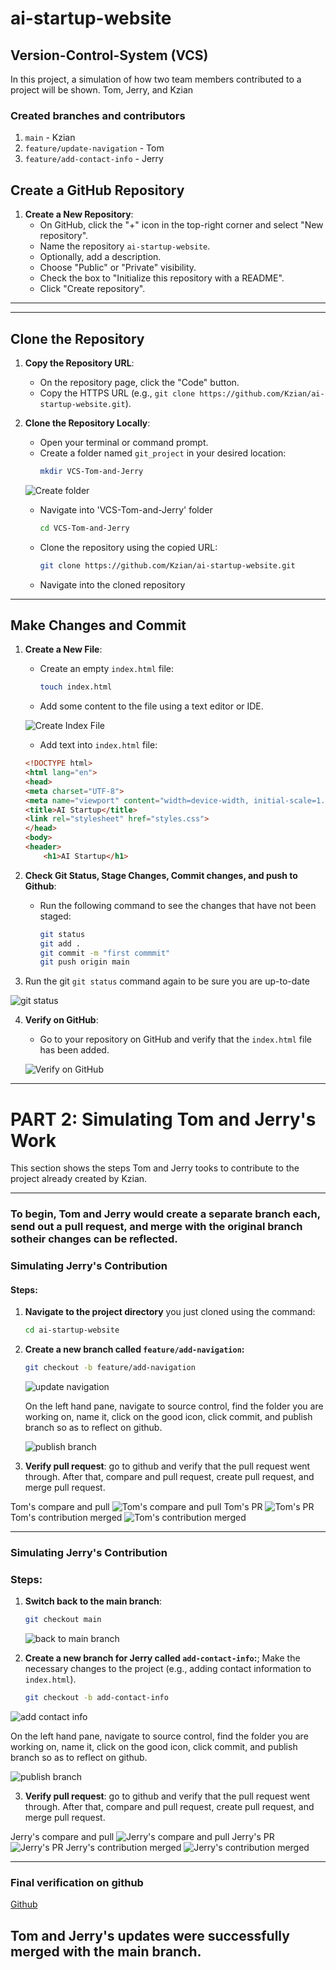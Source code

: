 # ai-startup-website
## Version-Control-System (VCS)

In this project, a simulation of how two team members contributed to a project will be shown. Tom, Jerry, and Kzian

### Created branches and contributors

1. `main` - Kzian
2. `feature/update-navigation` - Tom
3. `feature/add-contact-info` - Jerry


## Create a GitHub Repository

1. **Create a New Repository**:
   - On GitHub, click the "+" icon in the top-right corner and select "New repository".
   - Name the repository `ai-startup-website`.
   - Optionally, add a description.
   - Choose "Public" or "Private" visibility.
   - Check the box to "Initialize this repository with a README".
   - Click "Create repository".


---
---

## Clone the Repository

1. **Copy the Repository URL**:
   - On the repository page, click the "Code" button.
   - Copy the HTTPS URL (e.g., `git clone https://github.com/Kzian/ai-startup-website.git`).
    


2. **Clone the Repository Locally**:
   - Open your terminal or command prompt.
   - Create a folder named `git_project` in your desired location:
     ```bash
     mkdir VCS-Tom-and-Jerry
     ```

    ![Create folder](img/mkdir.png) 

   - Navigate into 'VCS-Tom-and-Jerry' folder 
     ```bash
     cd VCS-Tom-and-Jerry
     ```

 
   - Clone the repository using the copied URL:
     ```bash
     git clone https://github.com/Kzian/ai-startup-website.git
     ```

   - Navigate into the cloned repository



---

## Make Changes and Commit

1. **Create a New File**:
   - Create an empty `index.html` file:
     ```bash
     touch index.html
     ```
   - Add some content to the file using a text editor or IDE.

   ![Create Index File](imgs/4.Create%20index.html.png)

   - Add text into `index.html` file:
    ```html
    <!DOCTYPE html>
    <html lang="en">
    <head>
    <meta charset="UTF-8">
    <meta name="viewport" content="width=device-width, initial-scale=1.0">
    <title>AI Startup</title>
    <link rel="stylesheet" href="styles.css">
    </head>
    <body>
    <header>
        <h1>AI Startup</h1>
    ```


2. **Check Git Status, Stage Changes, Commit changes, and push to Github**:
   - Run the following command to see the changes that have not been staged:
     ```bash
     git status
     git add .
     git commit -m "first commmit"
     git push origin main
     ```
3. Run the git `git status` command again to be sure you are up-to-date

![git status](img/creating%20index%20file.png)

4. **Verify on GitHub**:
   - Go to your repository on GitHub and verify that the `index.html` file has been added.

   ![Verify on GitHub](img/verify%20on%20github.png)

---

# PART 2: Simulating Tom and Jerry's Work

This section shows the steps Tom and Jerry tooks to contribute to the project already created by Kzian.

---

### To begin, Tom and Jerry would create a separate branch each, send out a pull request, and merge with the original branch sotheir changes can be reflected.

### Simulating Jerry's Contribution

#### Steps:
1. **Navigate to the project directory** you just cloned using the command:
   ```bash
   cd ai-startup-website
   ```

2. **Create a new branch called `feature/add-navigation`:**
   ```bash
   git checkout -b feature/add-navigation
   ```
   ![update navigation](img/Toms%20contribution%20update%20navigation.png)

   On the left hand pane, navigate to source control, find the folder you are working on, name it, click on the good icon, click commit, and publish branch so as to reflect on github.

   ![publish branch](img/publish%20branch.png)


3. **Verify pull request**: go to github and verify that the pull request went through. After that, compare and pull request, create pull request, and merge pull request.

Tom's compare and pull
![Tom's compare and pull](img/comparepull1.png)
Tom's PR
![Tom's PR](img/Tom's%20Pull%20Request.png)
Tom's contribution merged
![Tom's contribution merged](img/Tom's%20contribution%20merged.png)


---

### Simulating Jerry's Contribution

### Steps:
1. **Switch back to the main branch**:
   ```bash
   git checkout main
   ```
   ![back to main branch](img/back%20to%20main%20branch.png)

2. **Create a new branch for Jerry called `add-contact-info`:**; Make the necessary changes to the project (e.g., adding contact information to `index.html`).

   ```bash
   git checkout -b add-contact-info
   ```
![add contact info](img/Jerry's%20contribution%20add%20contact%20info.png)

On the left hand pane, navigate to source control, find the folder you are working on, name it, click on the good icon, click commit, and publish branch so as to reflect on github.

   ![publish branch](img/publish%20branch2.png)

3. **Verify pull request**: go to github and verify that the pull request went through. After that, compare and pull request, create pull request, and merge pull request.

Jerry's compare and pull
![Jerry's compare and pull](img/comparepull1.png)
Jerry's PR
![Jerry's PR](img/Jerry's%20Pull%20Request.png)
Jerry's contribution merged
![Jerry's contribution merged](img/Jerry's%20contribution%20merged.png)


---

### Final verification on github

[Github](https://github.com/Kzian/ai-startup-website/blob/main/index.html)

## Tom and Jerry's updates were successfully merged with the main branch.


